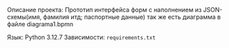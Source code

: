 Описание проекта:
Прототип интерфейса форм c наполнением из JSON-схемы(имя, фамилия итд; паспортные данные)
так же есть диаграмма в файле diagrama1.bpmn

Язык: Python 3.12.7
Зависимости: `requirements.txt`

 
